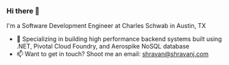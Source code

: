 ### Hi there 👋

I'm a Software Development Engineer at Charles Schwab in Austin, TX

- 🔭 Specializing in building high performance backend systems built using .NET, Pivotal Cloud Foundry, and Aerospike NoSQL database
- 📫 Want to get in touch? Shoot me an email: shravan@shravanj.com
